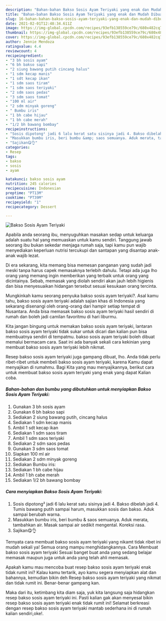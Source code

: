 ```yaml
---
description: "Bahan-bahan Bakso Sosis Ayam Teriyaki yang enak dan Mudah Dibuat"
title: "Bahan-bahan Bakso Sosis Ayam Teriyaki yang enak dan Mudah Dibuat"
slug: 16-bahan-bahan-bakso-sosis-ayam-teriyaki-yang-enak-dan-mudah-dibuat
date: 2021-02-01T12:48:34.611Z
image: https://img-global.cpcdn.com/recipes/93efb138559ce79c/680x482cq70/bakso-sosis-ayam-teriyaki-foto-resep-utama.jpg
thumbnail: https://img-global.cpcdn.com/recipes/93efb138559ce79c/680x482cq70/bakso-sosis-ayam-teriyaki-foto-resep-utama.jpg
cover: https://img-global.cpcdn.com/recipes/93efb138559ce79c/680x482cq70/bakso-sosis-ayam-teriyaki-foto-resep-utama.jpg
author: Jennie Mendoza
ratingvalue: 4.4
reviewcount: 4
recipeingredient:
- "3 bh sosis ayam"
- "6 bh bakso sapi"
- "2 siung bawang putih cincang halus"
- "1 sdm kecap manis"
- "1 sdt kecap ikan"
- "1 sdm saos tiram"
- "1 sdm saos teriyaki"
- "2 sdm saos pedas"
- "3 sdm saos tomat"
- "100 ml air"
- "2 sdm minyak goreng"
- " Bumbu iris"
- "1 bh cabe hijau"
- "1 bh cabe merah"
- "1/2 bh bawang bombay"
recipeinstructions:
- "Sosis dipotong² jadi 6 lalu kerat satu sisinya jadi 4. Bakso dibelah jadi 4. Tumis bawang putih sampai harum, masukkan sosis dan bakso. Aduk sampai berubah warna."
- "Masukkan bumbu iris, beri bumbu &amp; saos semuanya. Aduk merata, tambahkan air. Masak sampai air sedikit mengental. Koreksi rasa."
- "Sajikan😋👌"
categories:
- Resep
tags:
- bakso
- sosis
- ayam

katakunci: bakso sosis ayam 
nutrition: 245 calories
recipecuisine: Indonesian
preptime: "PT13M"
cooktime: "PT39M"
recipeyield: "1"
recipecategory: Dessert

---
```



![Bakso Sosis Ayam Teriyaki](https://img-global.cpcdn.com/recipes/93efb138559ce79c/680x482cq70/bakso-sosis-ayam-teriyaki-foto-resep-utama.jpg)

Apabila anda seorang ibu, menyuguhkan masakan sedap untuk keluarga adalah suatu hal yang memuaskan untuk kamu sendiri. Tanggung jawab seorang ibu bukan sekedar menjaga rumah saja, tapi kamu pun wajib menyediakan keperluan nutrisi tercukupi dan santapan yang disantap anak-anak wajib lezat.

Di era  sekarang, kita memang bisa memesan panganan yang sudah jadi meski tanpa harus capek memasaknya terlebih dahulu. Tetapi ada juga lho orang yang memang ingin memberikan yang terbaik untuk orang yang dicintainya. Sebab, memasak yang diolah sendiri akan jauh lebih higienis dan bisa menyesuaikan hidangan tersebut sesuai kesukaan orang tercinta. 



Mungkinkah kamu seorang penyuka bakso sosis ayam teriyaki?. Asal kamu tahu, bakso sosis ayam teriyaki adalah sajian khas di Indonesia yang sekarang disenangi oleh orang-orang dari hampir setiap tempat di Nusantara. Anda bisa memasak bakso sosis ayam teriyaki hasil sendiri di rumah dan boleh jadi camilan favoritmu di hari liburmu.

Kita jangan bingung untuk memakan bakso sosis ayam teriyaki, lantaran bakso sosis ayam teriyaki tidak sukar untuk dicari dan kalian pun bisa membuatnya sendiri di tempatmu. bakso sosis ayam teriyaki boleh dibuat memalui bermacam cara. Saat ini ada banyak sekali cara kekinian yang membuat bakso sosis ayam teriyaki lebih nikmat.

Resep bakso sosis ayam teriyaki juga gampang dibuat, lho. Anda tidak perlu ribet-ribet untuk membeli bakso sosis ayam teriyaki, karena Kamu dapat menyajikan di rumahmu. Bagi Kita yang mau menyajikannya, berikut cara untuk membuat bakso sosis ayam teriyaki yang enak yang dapat Kalian coba.

<!--inarticleads1-->

##### Bahan-bahan dan bumbu yang dibutuhkan untuk menyiapkan Bakso Sosis Ayam Teriyaki:

1. Gunakan 3 bh sosis ayam
1. Gunakan 6 bh bakso sapi
1. Sediakan 2 siung bawang putih, cincang halus
1. Sediakan 1 sdm kecap manis
1. Ambil 1 sdt kecap ikan
1. Sediakan 1 sdm saos tiram
1. Ambil 1 sdm saos teriyaki
1. Sediakan 2 sdm saos pedas
1. Gunakan 3 sdm saos tomat
1. Siapkan 100 ml air
1. Sediakan 2 sdm minyak goreng
1. Sediakan  Bumbu iris:
1. Sediakan 1 bh cabe hijau
1. Ambil 1 bh cabe merah
1. Sediakan 1/2 bh bawang bombay




<!--inarticleads2-->

##### Cara menyiapkan Bakso Sosis Ayam Teriyaki:

1. Sosis dipotong² jadi 6 lalu kerat satu sisinya jadi 4. Bakso dibelah jadi 4. Tumis bawang putih sampai harum, masukkan sosis dan bakso. Aduk sampai berubah warna.
1. Masukkan bumbu iris, beri bumbu &amp; saos semuanya. Aduk merata, tambahkan air. Masak sampai air sedikit mengental. Koreksi rasa.
1. Sajikan😋👌




Ternyata cara membuat bakso sosis ayam teriyaki yang nikamt tidak ribet ini mudah sekali ya! Semua orang mampu menghidangkannya. Cara Membuat bakso sosis ayam teriyaki Sesuai banget buat anda yang sedang belajar memasak maupun juga untuk anda yang telah ahli memasak.

Apakah kamu mau mencoba buat resep bakso sosis ayam teriyaki enak tidak rumit ini? Kalau kamu tertarik, ayo kamu segera menyiapkan alat dan bahannya, kemudian bikin deh Resep bakso sosis ayam teriyaki yang nikmat dan tidak rumit ini. Benar-benar gampang kan. 

Maka dari itu, ketimbang kita diam saja, yuk kita langsung saja hidangkan resep bakso sosis ayam teriyaki ini. Pasti kalian gak akan menyesal bikin resep bakso sosis ayam teriyaki enak tidak rumit ini! Selamat berkreasi dengan resep bakso sosis ayam teriyaki mantab sederhana ini di rumah kalian sendiri,oke!.

